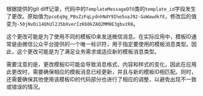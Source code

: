根据提供的git diff记录，代码中的`TemplateMessageDTO`类的`template_id`字段发生了更改。原始值为`pcoEq9g_PBsZzFqLydnhNdY9Ihe5oaJ92-GaWawdkfE`，修改后的值变为`-50jNvDi14QhUl2J5bXverIzK60kZAQ2MM0E3gbvzR8`。

这个更改可能是为了使用不同的模板ID来发送微信消息。在实际应用中，模板ID通常是由微信公众平台提供的一个唯一标识符，用于指定要使用的模板消息类型。因此，这个更改可能是为了满足业务需求或适应新的模板消息类型。

需要注意的是，更改模板ID可能会导致消息格式、内容和样式的变化，因此在应用此更改时，需要确保相应的模板消息已经更新，并且与新的模板ID相匹配。同时，还需要确保其他使用该模板ID的代码部分也进行了相应的调整，以避免出现不一致或错误的情况。